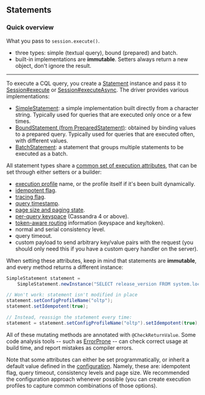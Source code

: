 <!--
Licensed to the Apache Software Foundation (ASF) under one
or more contributor license agreements.  See the NOTICE file
distributed with this work for additional information
regarding copyright ownership.  The ASF licenses this file
to you under the Apache License, Version 2.0 (the
"License"); you may not use this file except in compliance
with the License.  You may obtain a copy of the License at

  http://www.apache.org/licenses/LICENSE-2.0

Unless required by applicable law or agreed to in writing,
software distributed under the License is distributed on an
"AS IS" BASIS, WITHOUT WARRANTIES OR CONDITIONS OF ANY
KIND, either express or implied.  See the License for the
specific language governing permissions and limitations
under the License.
-->

## Statements

### Quick overview

What you pass to `session.execute()`.

* three types: simple (textual query), bound (prepared) and batch.
* built-in implementations are **immutable**. Setters always return a new object, don't ignore the
  result.

-----

To execute a CQL query, you  create a [Statement] instance and pass it to
[Session#execute][execute] or [Session#executeAsync][executeAsync]. The driver provides various
implementations:

* [SimpleStatement](simple/): a simple implementation built directly from a character string. 
  Typically used for queries that are executed only once or a few times.
* [BoundStatement (from PreparedStatement)](prepared/): obtained by binding values to a prepared
  query. Typically used for queries that are executed often, with different values.
* [BatchStatement](batch/): a statement that groups multiple statements to be executed as a batch.

All statement types share a [common set of execution attributes][StatementBuilder], that can be set
through either setters or a builder:

* [execution profile](../configuration/) name, or the profile itself if it's been built dynamically.
* [idempotent flag](../idempotence/).
* [tracing flag](../tracing/).
* [query timestamp](../query_timestamps/).
* [page size and paging state](../paging/).
* [per-query keyspace](per_query_keyspace/) (Cassandra 4 or above).
* [token-aware routing](../load_balancing/#token-aware) information (keyspace and key/token).
* normal and serial consistency level.
* query timeout.
* custom payload to send arbitrary key/value pairs with the request (you should only need this if
  you have a custom query handler on the server).

When setting these attributes, keep in mind that statements are **immutable**, and every method
returns a different instance:

```java
SimpleStatement statement =
    SimpleStatement.newInstance("SELECT release_version FROM system.local");

// Won't work: statement isn't modified in place
statement.setConfigProfileName("oltp");
statement.setIdempotent(true);

// Instead, reassign the statement every time:
statement = statement.setConfigProfileName("oltp").setIdempotent(true);
```

All of these mutating methods are annotated with `@CheckReturnValue`. Some code analysis tools --
such as [ErrorProne](https://errorprone.info/) -- can check correct usage at build time, and report
mistakes as compiler errors.

Note that some attributes can either be set programmatically, or inherit a default value defined in
the [configuration](../configuration/). Namely, these are: idempotent flag, query timeout,
consistency levels and page size. We recommended the configuration approach whenever possible (you
can create execution profiles to capture common combinations of those options).

[Statement]:        https://docs.datastax.com/en/drivers/java/4.12/com/datastax/oss/driver/api/core/cql/Statement.html
[StatementBuilder]: https://docs.datastax.com/en/drivers/java/4.12/com/datastax/oss/driver/api/core/cql/StatementBuilder.html
[execute]:          https://docs.datastax.com/en/drivers/java/4.12/com/datastax/oss/driver/api/core/session/Session.html#execute-com.datastax.oss.driver.api.core.cql.Statement-
[executeAsync]:     https://docs.datastax.com/en/drivers/java/4.12/com/datastax/oss/driver/api/core/session/Session.html#executeAsync-com.datastax.oss.driver.api.core.cql.Statement-
